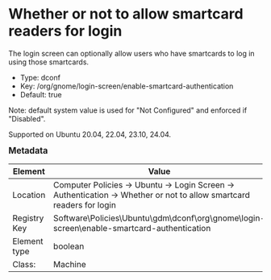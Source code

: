# Whether or not to allow smartcard readers for login

The login screen can optionally allow users who have smartcards to log in using those smartcards.

- Type: dconf
- Key: /org/gnome/login-screen/enable-smartcard-authentication
- Default: true

Note: default system value is used for "Not Configured" and enforced if "Disabled".

Supported on Ubuntu 20.04, 22.04, 23.10, 24.04.



<span style="font-size: larger;">**Metadata**</span>

| Element      | Value            |
| ---          | ---              |
| Location     | Computer Policies -> Ubuntu -> Login Screen -> Authentication -> Whether or not to allow smartcard readers for login    |
| Registry Key | Software\Policies\Ubuntu\gdm\dconf\org\gnome\login-screen\enable-smartcard-authentication         |
| Element type | boolean |
| Class:       | Machine       |
